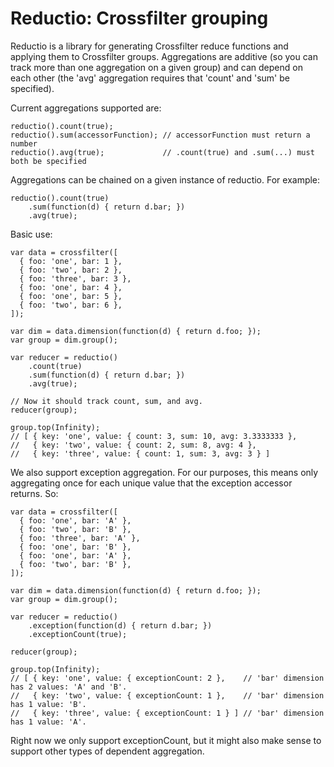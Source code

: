 Reductio: Crossfilter grouping
========

Reductio is a library for generating Crossfilter reduce functions and applying them to Crossfilter groups. Aggregations are additive (so you can track more than one aggregation on a given group) and can depend on each other (the 'avg' aggregation requires that 'count' and 'sum' be specified).

Current aggregations supported are:

```
reductio().count(true);
reductio().sum(accessorFunction); // accessorFunction must return a number
reductio().avg(true);             // .count(true) and .sum(...) must both be specified
```

Aggregations can be chained on a given instance of reductio. For example:

```
reductio().count(true)
    .sum(function(d) { return d.bar; })
    .avg(true);
```

Basic use:

```
var data = crossfilter([
  { foo: 'one', bar: 1 },
  { foo: 'two', bar: 2 },
  { foo: 'three', bar: 3 },
  { foo: 'one', bar: 4 },
  { foo: 'one', bar: 5 },
  { foo: 'two', bar: 6 },
]);

var dim = data.dimension(function(d) { return d.foo; });
var group = dim.group();

var reducer = reductio()
    .count(true)
    .sum(function(d) { return d.bar; })
    .avg(true);

// Now it should track count, sum, and avg.
reducer(group);

group.top(Infinity);
// [ { key: 'one', value: { count: 3, sum: 10, avg: 3.3333333 },
//   { key: 'two', value: { count: 2, sum: 8, avg: 4 },
//   { key: 'three', value: { count: 1, sum: 3, avg: 3 } ]
```

We also support exception aggregation. For our purposes, this means only aggregating once for each unique value that the exception accessor returns. So:

```
var data = crossfilter([
  { foo: 'one', bar: 'A' },
  { foo: 'two', bar: 'B' },
  { foo: 'three', bar: 'A' },
  { foo: 'one', bar: 'B' },
  { foo: 'one', bar: 'A' },
  { foo: 'two', bar: 'B' },
]);

var dim = data.dimension(function(d) { return d.foo; });
var group = dim.group();

var reducer = reductio()
    .exception(function(d) { return d.bar; })
    .exceptionCount(true);

reducer(group);

group.top(Infinity);
// [ { key: 'one', value: { exceptionCount: 2 },    // 'bar' dimension has 2 values: 'A' and 'B'.
//   { key: 'two', value: { exceptionCount: 1 },    // 'bar' dimension has 1 value: 'B'.
//   { key: 'three', value: { exceptionCount: 1 } ] // 'bar' dimension has 1 value: 'A'.
```

Right now we only support exceptionCount, but it might also make sense to support other types of dependent aggregation.
